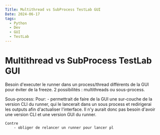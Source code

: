 ```yaml
---
Title: Multithread vs SubProcess TestLab GUI
Date: 2024-06-17
tags:
  - Python
  - Dev
  - GUI
  - TestLab
---
```


# Multithread vs SubProcess TestLab GUI 

Besoin d'executer le runner dans un process/thread différents de la GUI pour éviter de la freeze.
2 possibilités : multithreads ou sous-process.

Sous-process:
	Pour:
		- permettrait de faire de la GUI une sur-couche de la version CLI du runner, qui le lancerait dans un sous process et redirigerai les outputs afin d'actualiser l'interface. Il n'y aurait donc pas besoin d'avoir une version CLI et une version GUI du runner.

	Contre
		- obliger de relancer un runner pour lancer pl